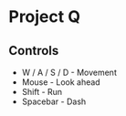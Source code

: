 # Project Q

## Controls
* W / A / S / D - Movement
* Mouse - Look ahead
* Shift - Run
* Spacebar - Dash
